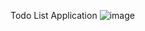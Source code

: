 Todo List Application
![image](https://github.com/user-attachments/assets/228bf670-0c68-4bd5-a18d-736bd3cf8493)
